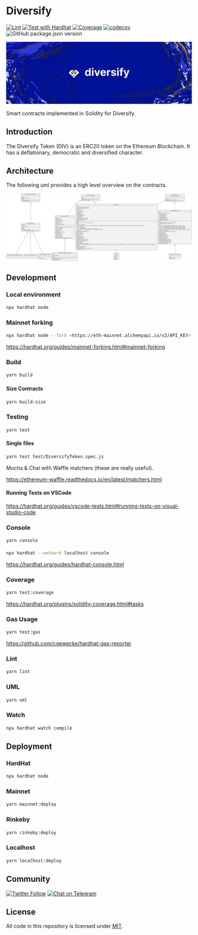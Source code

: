 # Diversify

[![Lint](https://github.com/Diversify-io/diversify-core/actions/workflows/lint.yml/badge.svg)](https://github.com/Diversify-io/diversify-core/actions/workflows/lint.yml) [![Test with Hardhat](https://github.com/Diversify-io/diversify-core/actions/workflows/tests.yml/badge.svg)](https://github.com/Diversify-io/diversify-core/actions/workflows/tests.yml) [![Coverage](https://github.com/Diversify-io/diversify-core/actions/workflows/codecov.yml/badge.svg)](https://github.com/Diversify-io/diversify-core/actions/workflows/codecov.yml) [![codecov](https://codecov.io/gh/Diversify-io/diversify-core/branch/main/graph/badge.svg?token=0M3ZTZJQMV)](https://codecov.io/gh/Diversify-io/diversify-core) ![GitHub package.json version](https://img.shields.io/github/package-json/v/Diversify-io/diversify-core)

![Banner](img/logo.jpeg)

Smart contracts implemented in Solidity for Diversify.

## Introduction

The Diversify Token (DIV) is an ERC20 token on the Ethereum Blockchain. It has a deflationary, democratic and diversified character.

## Architecture

The following uml provides a high level overview on the contracts.

![UML](img/uml-diversify.svg)

## Development

### Local environment

```sh
npx hardhat node
```

### Mainnet forking

```sh
npx hardhat node --fork <https://eth-mainnet.alchemyapi.io/v2/API_KEY>
```

<https://hardhat.org/guides/mainnet-forking.html#mainnet-forking>

### Build

```sh
yarn build
```

#### Size Contracts

```sh
yarn build:size
```

### Testing

```sh
yarn test
```

#### Single files

```sh
yarn test test/DiversifyToken.spec.js
```

Mocha & Chai with Waffle matchers (these are really useful).

<https://ethereum-waffle.readthedocs.io/en/latest/matchers.html>

#### Running Tests on VSCode

<https://hardhat.org/guides/vscode-tests.html#running-tests-on-visual-studio-code>

### Console

```sh
yarn console

npx hardhat --network localhost console
```

<https://hardhat.org/guides/hardhat-console.html>

### Coverage

```sh
yarn test:coverage
```

<https://hardhat.org/plugins/solidity-coverage.html#tasks>

### Gas Usage

```sh
yarn test:gas
```

<https://github.com/cgewecke/hardhat-gas-reporter>

### Lint

```sh
yarn lint
```

### UML

```sh
yarn uml
```

### Watch

```sh
npx hardhat watch compile
```

## Deployment

### HardHat

```sh
npx hardhat node
```

### Mainnet

```sh
yarn mainnet:deploy
```

### Rinkeby

```sh
yarn rinkeby:deploy
```

### Localhost

```sh
yarn localhost:deploy
```

## Community

[![Twitter Follow](https://img.shields.io/twitter/follow/diversify_io?label=Diversify&style=social)](https://twitter.com/diversify_io) [![Chat on Telegram](https://img.shields.io/badge/Telegram-brightgreen.svg?logo=telegram&color=%234b4e52)](https://t.me/diversify_offical)

## License

All code in this repository is licensed under [MIT](./LICENSE).
